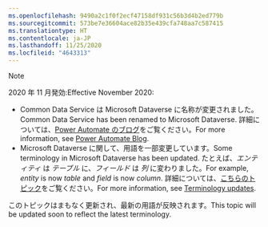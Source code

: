 ```yaml
---
ms.openlocfilehash: 9490a2c1f0f2ecf47158df931c56b3d4b2ed779b
ms.sourcegitcommit: 573be7e36604ace82b35e439cfa748aa7c587415
ms.translationtype: HT
ms.contentlocale: ja-JP
ms.lasthandoff: 11/25/2020
ms.locfileid: "4643313"
---
```

> [!NOTE]
> <span data-ttu-id="3200f-101">2020 年 11 月発効:</span><span class="sxs-lookup"><span data-stu-id="3200f-101">Effective November 2020:</span></span>
>
> - <span data-ttu-id="3200f-102">Common Data Service は Microsoft Dataverse に名称が変更されました。</span><span class="sxs-lookup"><span data-stu-id="3200f-102">Common Data Service has been renamed to Microsoft Dataverse.</span></span> <span data-ttu-id="3200f-103">詳細については、[Power Automate のブログ](https://aka.ms/PAuAppBlog)をご覧ください。</span><span class="sxs-lookup"><span data-stu-id="3200f-103">For more information, see [Power Automate Blog](https://aka.ms/PAuAppBlog).</span></span>
> - <span data-ttu-id="3200f-104">Microsoft Dataverse に関して、用語を一部変更しています。</span><span class="sxs-lookup"><span data-stu-id="3200f-104">Some terminology in Microsoft Dataverse has been updated.</span></span> <span data-ttu-id="3200f-105">たとえば、*エンティティ* は *テーブル* に、*フィールド* は *列* に変わりました。</span><span class="sxs-lookup"><span data-stu-id="3200f-105">For example, *entity* is now *table* and *field* is now *column*.</span></span> <span data-ttu-id="3200f-106">詳細については、[こちらのトピック](https://go.microsoft.com/fwlink/?linkid=2147247)をご覧ください。</span><span class="sxs-lookup"><span data-stu-id="3200f-106">For more information, see [Terminology updates](https://go.microsoft.com/fwlink/?linkid=2147247).</span></span>
>
> <span data-ttu-id="3200f-107">このトピックはまもなく更新され、最新の用語が反映されます。</span><span class="sxs-lookup"><span data-stu-id="3200f-107">This topic will be updated soon to reflect the latest terminology.</span></span>
